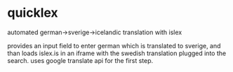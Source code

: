# quicklex
automated german->sverige->icelandic translation with islex

provides an input field to enter german which is translated to sverige, and than loads islex.is in an iframe with the swedish translation plugged into the search. uses google translate api for the first step.
